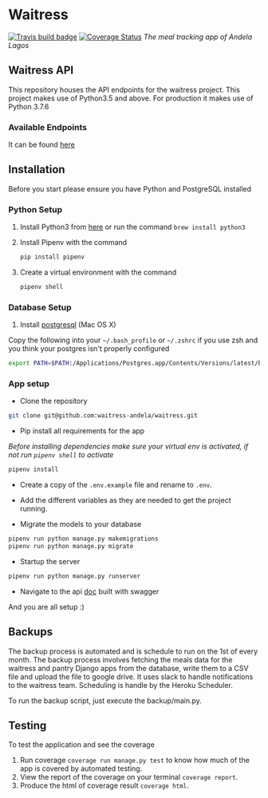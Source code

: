 # Waitress

[![Travis build badge](https://travis-ci.org/waitress-andela/waitress.svg?branch=master)](https://travis-ci.org/waitress-andela/waitress) [![Coverage Status](https://coveralls.io/repos/waitress-andela/waitress/badge.svg?branch=master&service=github)](https://coveralls.io/github/waitress-andela/waitress?branch=master)
_The meal tracking app of Andela Lagos_

## Waitress API

This repository houses the API endpoints for the waitress project.
This project makes use of Python3.5 and above.
For production it makes use of Python 3.7.6

### Available Endpoints

It can be found [here](https://waitressandela.herokuapp.com/docs)

## Installation

Before you start please ensure you have Python and PostgreSQL installed

### Python Setup

1. Install Python3 from [here](http://www.python.org/download/) or run the command `brew install python3`
2. Install Pipenv with the command

    ```bash
    pip install pipenv
    ```

3. Create a virtual environment with the command

    ```bash
    pipenv shell
    ```

### Database Setup

1. Install [postgresql](http://postgresapp.com/) (Mac OS X)

Copy the following into your `~/.bash_profile` or `~/.zshrc` if you use zsh and you think your postgres isn't properly configured

```bash
export PATH=$PATH:/Applications/Postgres.app/Contents/Versions/latest/bin
```

### App setup

* Clone the repository

```bash
git clone git@github.com:waitress-andela/waitress.git
```

* Pip install all requirements for the app

_Before installing dependencies make sure your virtual env is activated, if not run `pipenv shell` to activate_

```bash
pipenv install
```

* Create a copy of the `.env.example` file and rename to `.env`.

* Add the different variables as they are needed to get the project running.

* Migrate the models to your database

```bash
pipenv run python manage.py makemigrations
pipenv run python manage.py migrate
```

* Startup the server

```bash
pipenv run python manage.py runserver
```

* Navigate to the api [doc](http://localhost:8000/docs/) built with swagger

And you are all setup :)

## Backups

The backup process is automated and is schedule to run on the 1st of every month. The backup process involves fetching the meals data for the waitress and pantry Django apps from the database, write them to a CSV file and upload the file to google drive. It uses slack to handle notifications to the waitress team. Scheduling is handle by the Heroku Scheduler.

To run the backup script, just execute the backup/main.py.

## Testing

To test the application and see the coverage

1. Run coverage `coverage run manage.py test` to know how much of the app is covered by automated testing.
2. View the report of the coverage on your terminal `coverage report`.
3. Produce the html of coverage result `coverage html`.
